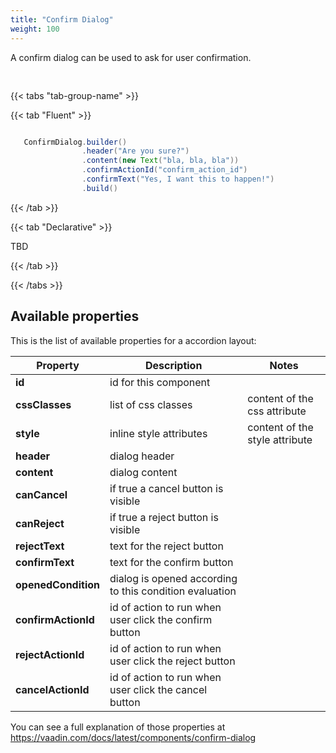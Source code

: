 ```yaml
---
title: "Confirm Dialog"
weight: 100
---
```



A confirm dialog can be used to ask for user confirmation.

<div style="display: flex; align-items: center; justify-content: center; width: 100%; margin-bottom: 30px;">
  <mateu-component id="componente" style="width: unset;"></mateu-component>
</div>

<script>

  const component = {
  "type": "ClientSide",
  "children": [
    {
      "type": "ClientSide",
      "metadata": {
        "type": "Text",
        "container": "div",
        "text": "bla, bla, bla"
      },
      "id": "fieldId"
    }
  ],
  "metadata": {
    "type": "ConfirmDialog",
    "header": "Are you sure?",
    "canCancel": false,
    "canReject": false,
    "confirmText": "Yes, I want this to happen!",
    "openedCondition": "true",
    "confirmActionId": "confirm_action_id"
  },
  "id": "fieldId"
};

    document.getElementById('componente').component = component;

</script>

{{< tabs "tab-group-name" >}}

{{< tab "Fluent" >}}

```java

   ConfirmDialog.builder()
                .header("Are you sure?")
                .content(new Text("bla, bla, bla"))
                .confirmActionId("confirm_action_id")
                .confirmText("Yes, I want this to happen!")
                .build()

```

{{< /tab >}}

{{< tab "Declarative" >}}

TBD

{{< /tab >}}

{{< /tabs >}}


## Available properties

This is the list of available properties for a accordion layout:

| Property             | Description                                             | Notes                          |
|----------------------|---------------------------------------------------------|--------------------------------|
| **id**               | id for this component                                   |                                |
| **cssClasses**       | list of css classes                                     | content of the css attribute   |
| **style**            | inline style attributes                                 | content of the style attribute |
| **header**           | dialog header                                           |                                |
| **content**          | dialog content                                          |                                |
| **canCancel**        | if true a cancel button is visible                      |                                |
| **canReject**        | if true a reject button is visible                      |                                |
| **rejectText**       | text for the reject button                              |                                |
| **confirmText**      | text for the confirm button                             |                                |
| **openedCondition**  | dialog is opened according to this condition evaluation |                                |
| **confirmActionId**  | id of action to run when user click the confirm button  |                                |
| **rejectActionId**   | id of action to run when user click the reject button   |                                |
| **cancelActionId**   | id of action to run when user click the cancel button   |                                |


You can see a full explanation of those properties at https://vaadin.com/docs/latest/components/confirm-dialog


